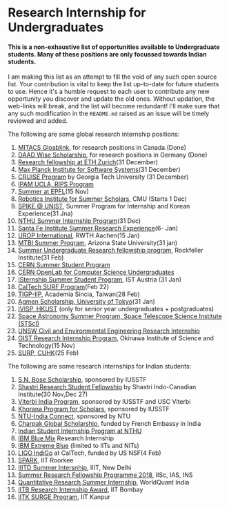 # Research Internship for Undergraduates

#### This is a non-exhaustive list of opportunities available to Undergraduate students. Many of these positions are only focussed towards Indian students.

I am making this list as an attempt to fill the void of any such open source list. Your contribution is vital to keep the list up-to-date for future students to use. Hence it's a humble request to each user to contribute any new opportunity you discover and update the old ones. Without updation, the web-links will break, and the list will become redundant! I'll make sure that any such modification in the `README.md` raised as an issue will be timely reviewed and added.

The following are some global research internship positions:

1.  [MITACS Gloablink](https://www.mitacs.ca/en/programs/globalink/globalink-research-internship), for research positions in Canada.(Done)
2. [DAAD Wise Scholarship](https://www.daad.de/deutschland/stipendium/datenbank/en/15342-you-are-interested-in-a-daad-scholarship/), for research positions in Germany (Done)
3. [Research fellowship at ETH Zurich](https://www.inf.ethz.ch/studies/summer-research-fellowship.html)(31 December)
4. [Max Planck Institute for Software Systems](https://apply.mpi-sws.org/register/internship/)(31 December)
5. [CRUISE Program](https://www.cse.gatech.edu/research/cruise) by Georgia Tech University (31 December)
6. [IPAM UCLA, RIPS Program](http://www.ipam.ucla.edu/programs/student-research-programs/)
7. [Summer at EPFL](https://ic.epfl.ch/SummerAtEPFL)(15 Nov)
8. [Robotics Institute for Summer Scholars](https://riss.ri.cmu.edu/), CMU (Starts 1 Dec)
9. [SPIKE @ UNIST](http://spike.unist.ac.kr/main/main.php), Summer Program for Internship and Korean Experience(31 Jna)
10. [NTHU Summer Internship Program](http://eng-en.web.nthu.edu.tw/files/14-1130-129169,r1447-1.php)(31 Dec)
11. [Santa Fe Institute Summer Research Experience](https://www.santafe.edu/engage/learn/schools/research-experiences-undergraduates)(6- Jan)
12. [UROP International](http://www.rwth-aachen.de/cms/root/Forschung/Angebote-fuer-Forschende/Angebote-fuer-Studierende/UROP/UROP-INternational/~wnr/Informationen-fuer-Studierende/?lidx=1), RWTH Aachen(15 Jan)
14. [MTBI Summer Program](https://mtbi.asu.edu/summerprogram), Arizona State University(31 jan)
15. [Summer Undergraduate Research fellowship program](https://www.rockefeller.edu/education-and-training/surf/), Rockfeller Institute(31 Feb)
16. [CERN Summer Student Program](https://careers.cern/join-us/summer-student-programme-member-states)
17. [CERN OpenLab for Computer Science Undergraduates](http://openlab.cern/summer-student-programme)
18. [ISternship Summer Student Program](https://phd.pages.ist.ac.at/isternship/), IST Austria (31 Jan)
19. [CalTech SURF Program](https://www.sfp.caltech.edu/programs/surf/application_information)(Feb 22)
20. [TIGP-IIP](https://tigpsip.apps.sinica.edu.tw/index.php), Academia Sincia, Taiwan(28 Feb)
21. [Agmen Scholarship, University of Tokyo](https://www.u-tokyo.ac.jp/en/prospective-students/amgen_program.html)(31 Jan)
22. [IVISP, HKUST](https://pg.ust.hk/ivisp) (only for senior year undergraduates + postgraduates)
23. [Space Astronomy Summer Program, Space Telescope Science Institute (STScI)](http://www.stsci.edu/opportunities/space-astronomy-summer-program)
24. [UNSW Civil and Environmental Engineering Research Internship](https://www.engineering.unsw.edu.au/civil-engineering/study-with-us/international-exchange/research-internship-to-unsw-for-international-students)
25. [OIST Research Internship Program](https://groups.oist.jp/grad/research-interns), Okinawa Institute of Science and Technology(15 Nov)
26. [SURP, CUHK](http://www.summer.cuhk.edu.hk/surp/)(25 Feb)

The following are some research internships for Indian students:

1. [S.N. Bose Scholarship](http://iusstf.org/story/53-74-For-Indian-Students.html), sponsored by IUSSTF
1. [Shastri Research Student Fellowship](https://www.shastriinstitute.org/shastri-research-student-fellowship) by Shastri Indo-Canadian Institute(30 Nov,Dec 27)
2. [Viterbi India Program](http://iusstf.org/story/53-51-IUSSTF-Viterbi-Program.html), sponsored by IUSSTF and USC Viterbi
3. [Khorana Program for Scholars](http://iusstf.org/story/53-50-Khorana-Program.html), sponsored by IUSSTF
4. [NTU-India Connect](http://global.ntu.edu.sg/GMP/ic/Pages/default.aspx), sponsored by NTU
5. [Charpak Global Scholarship](http://www.inde.campusfrance.org/en/page/charpak-research-internship-program), funded by French Embassy in India
6. [Indian Student Internship Program at NTHU](http://oga.nthu.edu.tw/news.php?id=233&lang=en)
7. [IBM Blue Mix](https://researcher.watson.ibm.com/researcher/view_group_subpage.php?id=8101) Research Internship
8. [IBM Extreme Blue](http://www-07.ibm.com/employment/in/students/extreme-blue/index.html) (limited to IITs and NITs)
9. [LIGO IndiGo](http://jobs.gw-indigo.org/tiki-index.php?page=LIGO-IndIGO+Summer+Students+Program) at CalTech, funded by US NSF(4 Feb)
10. [SPARK](http://spark.iitr.ac.in/), IIT Roorkee
11. [IIITD Summer Intersnhip](https://www.iiitd.ac.in/placement/internships), IIIT, New Delhi
12. [Summer Research Fellowship Programme 2018](http://web-japps.ias.ac.in:8080/fellowship2018/index.html), IISc, IAS, INS
13. [Quantitative Research Summer Internship](https://websim.worldquantchallenge.com/en/cms/wqc/summerprograms/india/), WorldQuant India
14. [IITB Research Internship Award](http://www.iitb.ac.in/en/education/research-internship), IIT Bombay
15. [IITK SURGE Program](https://www.iitk.ac.in/dord/surge), IIT Kanpur
